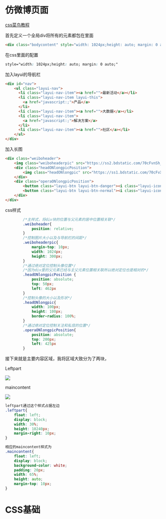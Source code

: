 # 仿微博页面

[css菜鸟教程](https://www.runoob.com/css/css-tutorial.html)

首先定义一个全局div将所有的元素都包在里面

```html
<div class="bodycontent" style="width: 1024px;height: auto; margin: 0 auto;"/>
```

在css里面的配置

```css
style="width: 1024px;height: auto; margin: 0 auto;"
```

加入layui的导航栏

```html
<div id="nav">
	<ul class="layui-nav">
	  <li class="layui-nav-item"><a href="">最新活动</a></li>
	  <li class="layui-nav-item layui-this">
		<a href="javascript:;">产品</a>
	  </li>
	  <li class="layui-nav-item"><a href="">大数据</a></li>
	  <li class="layui-nav-item">
		<a href="javascript:;">解决方案</a>
	  </li>
	  <li class="layui-nav-item"><a href="">社区</a></li>
	</ul>
</div>
```

加入长图

```html
<div class="weiboheader">
	<img class="weiboheaderpic" src="https://ss2.bdstatic.com/70cFvnSh_Q1YnxGkpoWK1HF6hhy/it/u=14356876,365809084&fm=26&gp=0.jpg" />
	<div class="headONlongpicPosition">
		<img class="headONlongpic" src="https://ss1.bdstatic.com/70cFvXSh_Q1YnxGkpoWK1HF6hhy/it/u=1418315404,2308746069&fm=26&gp=0.jpg">
	</div>
	<div class="operaONlongpicPosition">
		<button class="layui-btn layui-btn-danger"><i class="layui-icon">&#xe624;</i> 关注</button>
		<button class="layui-btn layui-btn-normal"><i class="layui-icon">&#xe609;</i> 私信</button>
	</div>
</div>
```

css样式

```css
		/*主样式，将div块的位置与父元素的居中位置相关联*/
		.weiboheader{
			position: relative;
		}
		/*控制图片大小以及与导航栏的间距*/
		.weiboheaderpic{
			margin-top: 10px;
			width: 1024px;
			height: 300px;
		}
		/*通过绝对定位控制头像位置*/
		/*因为div里的父元素已经与主父元素位置相关联所以绝对定位也是相对的*/
		.headONlongpicPosition {
			position: absolute;
			top: 50px;
			left: 462px
		}
		/*控制头像的大小以及形状*/
		.headONlongpic{
			width: 100px;
			height: 100px;
			border-radius: 100%;
		}
		/*通过绝对定位控制关注和私信的位置*/
		.operaONlongpicPosition{
			position: absolute;
			top: 200px;
			left: 425px
        }
```

接下来就是主要内容区域，我将区域大致分为了两块，

Leftpart     

![](E:\DistCode\TyporaLoad\前端.assets\微信截图_20200723094854.png)

maincontent

![](E:\DistCode\TyporaLoad\前端.assets\微信截图_20200723094901.png)

```css
leftpart通过这个样式占据左边
.leftpart{
	float: left;
	display: block;
	width: 30%;
	height: 10240px;
	margin-right: 10px;
}

相应的maincontent样式为
.maincontent{
	float: left;
	display: block;
	background-color: white;
	padding: 20px;
	width: 65%;
	height: auto;
	margin-top: 10px;
}
```









# CSS基础

